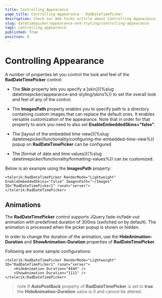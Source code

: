 ```yaml
---
title: Controlling Appearance
page_title: Controlling Appearance - RadDateTimePicker
description: Check our Web Forms article about Controlling Appearance.
slug: datetimepicker/appearance-and-styling/controlling-appearance
tags: controlling,appearance
published: True
position: 0
---
```


# Controlling Appearance


A number of properties let you control the look and feel of the **RadDateTimePicker** control:

* The **Skin** property lets you specify a [skin]({%slug datetimepicker/appearance-and-styling/skins%}) to set the overall look and feel of any of the control.

* The **ImagesPath** property enables you to specify path to a directory containing custom images that can replace the default ones. It enables versatile customization of the appearance. Note that in order for that property to work you need to also set **EnableEmbeddedSkins="false"**.

* The [layout of the embedded time view]({%slug datetimepicker/functionality/configuring-the-embedded-time-view%}) popup on **RadDateTimePicker** can be configured

* The [format of date and time values]({%slug datetimepicker/functionality/formatting-values%}) can be customized.


Below is an example using the **ImagesPath** property:

````ASPNET
<telerik:RadDateTimePicker RenderMode="Lightweight" EnableEmbeddedSkins="false" ImagesPath="~/Images" ID="RadDateTimePicker1" runat="server">
</telerik:RadDateTimePicker>
````



## Animations

The **RadDateTimePicker** control supports JQuery fade-in/fade-out animation with predefined duration of 300ms (switched on by default). The animation is processed when the picker popup is shown or hidden.

In order to change the duration of the animation, use the **HideAnimation-Duration** and **ShowAnimation-Duration** properties of **RadDateTimePicker**.

Following are some sample configurations:

````ASPNET
<telerik:RadDateTimePicker RenderMode="Lightweight" ID="RadDateTimePicker1" runat="server">
    <HideAnimation Duration="4444" />
    <ShowAnimation Duration="1111" />
</telerik:RadDateTimePicker>	
````


>note 
If **AutoPostBack** property of **RadDateTimePicker** is set to **true** the **HideAnimation-Duration** value is 0 and cannot be altered.
>


